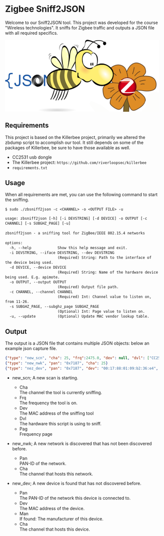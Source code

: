 # Zigbee Sniff2JSON
Welcome to our Sniff2JSON tool. This project was developed for the course "Wireless technologies". It sniffs for Zigbee traffic and outputs a JSON file with all required specifics.

![logo](./logo.png)


## Requirements

This project is based on the Killerbee project, primarily we altered the zbdump script to accomplish our tool. It still depends on some of the packages of Killerbee, be sure to have those available as well.

- CC2531 usb dongle
- The Killerbee project: `https://github.com/riverloopsec/killerbee`
- `requirements.txt`


## Usage

When all requirements are met, you can use the following command to start the sniffing.

```shell
$ sudo ./zbsniff2json -c <CHANNEL> -o <OUTPUT FILE> -u
```

```
usage: zbsniff2json [-h] [-i DEVSTRING] [-d DEVICE] -o OUTPUT [-c CHANNEL] [-s SUBGHZ_PAGE] [-u]

zbsniff2json - a sniffing tool for ZigBee/IEEE 802.15.4 networks

options:
  -h, --help            Show this help message and exit.
  -i DEVSTRING, --iface DEVSTRING, --dev DEVSTRING
                        (Required) String: Path to the interface of the device being used.
  -d DEVICE, --device DEVICE
                        (Required) String: Name of the hardware device being used. E.g. apimote.
  -o OUTPUT, --output OUTPUT
                        (Required) Output file path.
  -c CHANNEL, --channel CHANNEL
                        (Required) Int: Channel value to listen on, from 11-26.
  -s SUBGHZ_PAGE, --subghz_page SUBGHZ_PAGE
                        (Optional) Int: Page value to listen on.
  -u, --update          (Optional) Update MAC vendor lookup table.
```

## Output

The output is a JSON file that contains multiple JSON objects: below an example json capture file.

```JSON
{"type": "new_scn", "cha": 25, "frq":2475.0, "dev": null, "dvl": ["CC2531 USB Dongle (1:6)"], "pag":0}
{"type": "new_nwk", "pan": "0x7187", "cha": 25}
{"type": "nez_dev", "pan": "0x7187", "dev": "00:17:88:01:09:b2:36:e4", "man": "Philips Lighting BV", "cha": 25}
```

- new_scn; A new scan is starting.
  - Cha \
  The channel the tool is currently sniffing.
  - Frq \
  The frequency the tool is on.
  - Dev \
  The MAC address of the sniffing tool
  - Dvl \
  The hardware this script is using to sniff.
  - Pag \
  Frequency page
    
- new_nwk; A new network is discovered that has not been discovered before.
  - Pan \
  PAN-ID of the network.
  - Cha \
  The channel that hosts this network.
- new_dev; A new device is found that has not discovered before.
  - Pan \
  The PAN-ID of the network this device is connected to.
  - Dev \
  The MAC address of the device.
  - Man \
  If found: The manufacturer of this device.
  - Cha \
  The channel that hosts this device.
